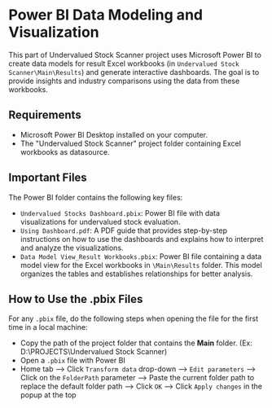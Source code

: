 # Power BI Data Modeling and Visualization

This part of Undervalued Stock Scanner project uses Microsoft Power BI to create data models for result Excel workbooks (in `Undervalued Stock Scanner\Main\Results`) and generate interactive dashboards. The goal is to provide insights and industry comparisons using the data from these workbooks.

## Requirements

- Microsoft Power BI Desktop installed on your computer.
- The "Undervalued Stock Scanner" project folder containing Excel workbooks as datasource.

## Important Files

The Power BI folder contains the following key files:

- `Undervalued Stocks Dashboard.pbix`: Power BI file with data visualizations for undervalued stock evaluation.
- `Using Dashboard.pdf`: A PDF guide that provides step-by-step instructions on how to use the dashboards and explains how to interpret and analyze the visualizations.
- `Data Model View_Result Workbooks.pbix`: Power BI file containing a data model view for the Excel workbooks in `\Main\Results` folder. This model organizes the tables and establishes relationships for better analysis.

## How to Use the .pbix Files

For any `.pbix` file, do the following steps when opening the file for the first time in a local machine:
-	Copy the path of the project folder that contains the **Main** folder. (Ex: D:\PROJECTS\Undervalued Stock Scanner)
-	Open a `.pbix` file with Power BI
-	Home tab --> Click `Transform data` drop-down --> `Edit parameters` --> Click on the `FolderPath` parameter --> Paste the current folder path to replace the default folder path --> Click `OK` --> Click `Apply changes` in the popup at the top
